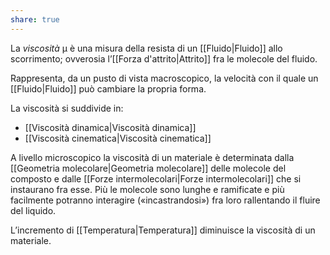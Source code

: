 ```yaml
---
share: true
---
```

La *viscosità* μ è una misura della resista di un [[Fluido|Fluido]] allo scorrimento; ovverosia l’[[Forza d'attrito|Attrito]] fra le molecole del fluido.

Rappresenta, da un pusto di vista macroscopico, la velocità con il quale un [[Fluido|Fluido]] può cambiare la propria forma.

La viscosità si suddivide in:
- [[Viscosità dinamica|Viscosità dinamica]]
- [[Viscosità cinematica|Viscosità cinematica]]

A livello microscopico la viscosità di un materiale è determinata dalla [[Geometria molecolare|Geometria molecolare]] delle molecole del composto e dalle [[Forze intermolecolari|Forze intermolecolari]] che si instaurano fra esse.
Più le molecole sono lunghe e ramificate e più facilmente potranno interagire («incastrandosi») fra loro rallentando il fluire del liquido.

L’incremento di [[Temperatura|Temperatura]] diminuisce la viscosità di un materiale.